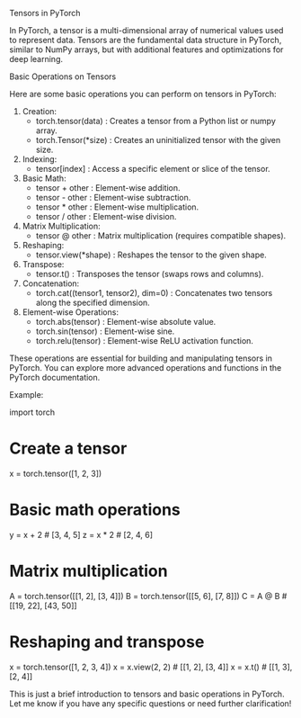 Tensors in PyTorch

In PyTorch, a tensor is a multi-dimensional array of numerical values used to represent data. Tensors are the fundamental data structure in PyTorch, similar to NumPy arrays, but with additional features and optimizations for deep learning.

Basic Operations on Tensors

Here are some basic operations you can perform on tensors in PyTorch:

1. Creation:
    - torch.tensor(data) : Creates a tensor from a Python list or numpy array.
    - torch.Tensor(*size) : Creates an uninitialized tensor with the given size.
2. Indexing:
    - tensor[index] : Access a specific element or slice of the tensor.
3. Basic Math:
    - tensor + other : Element-wise addition.
    - tensor - other : Element-wise subtraction.
    - tensor * other : Element-wise multiplication.
    - tensor / other : Element-wise division.
4. Matrix Multiplication:
    - tensor @ other : Matrix multiplication (requires compatible shapes).
5. Reshaping:
    - tensor.view(*shape) : Reshapes the tensor to the given shape.
6. Transpose:
    - tensor.t() : Transposes the tensor (swaps rows and columns).
7. Concatenation:
    - torch.cat((tensor1, tensor2), dim=0) : Concatenates two tensors along the specified dimension.
8. Element-wise Operations:
    - torch.abs(tensor) : Element-wise absolute value.
    - torch.sin(tensor) : Element-wise sine.
    - torch.relu(tensor) : Element-wise ReLU activation function.

These operations are essential for building and manipulating tensors in PyTorch. You can explore more advanced operations and functions in the PyTorch documentation.

Example:

import torch

# Create a tensor
x = torch.tensor([1, 2, 3])

# Basic math operations
y = x + 2  # [3, 4, 5]
z = x * 2  # [2, 4, 6]

# Matrix multiplication
A = torch.tensor([[1, 2], [3, 4]])
B = torch.tensor([[5, 6], [7, 8]])
C = A @ B  # [[19, 22], [43, 50]]

# Reshaping and transpose
x = torch.tensor([1, 2, 3, 4])
x = x.view(2, 2)  # [[1, 2], [3, 4]]
x = x.t()  # [[1, 3], [2, 4]]

This is just a brief introduction to tensors and basic operations in PyTorch. Let me know if you have any specific questions or need further clarification!